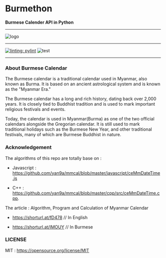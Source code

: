 # Burmethon

**Burmese Calender API in Python**

---

![logo](https://upload.wikimedia.org/wikipedia/commons/thumb/d/d7/WikiProject_Myanmar_peacock.svg/1024px-WikiProject_Myanmar_peacock.svg.png)

---

[![linting: pylint](https://img.shields.io/badge/linting-pylint-yellowgreen)](https://github.com/pylint-dev/pylint) ![test](./badges/tests.svg)

---


### About Burmese Calendar


The Burmese calendar is a traditional calendar used in Myanmar, also known as Burma. 
It is based on an ancient astrological system and is known as the "Myanmar Era."

The Burmese calendar has a long and rich history, dating back over 2,000 years. 
It is closely tied to Buddhist tradition and is used to mark important religious festivals and events.

Today, the calendar is used in Myanmar(Burma) as one of the two official calendars alongside the Gregorian calendar. 
It is still used to mark traditional holidays such as the Burmese New Year, and other traditional festivals, many of which are Burmese Buddhist in nature.


### Acknowledgement

The  algorithms of this repo are totally base on :

- Javascript : https://github.com/yan9a/mmcal/blob/master/javascript/ceMmDateTime.js

- C++ : https://github.com/yan9a/mmcal/blob/master/cpp/src/ceMmDateTime.cpp.

The article : Algorithm, Program and Calculation of Myanmar Calendar

- https://shorturl.at/fD478  // In English
              
- https://shorturl.at/IMOUY // In Burmese

### LICENSE

MIT : https://opensource.org/license/MIT